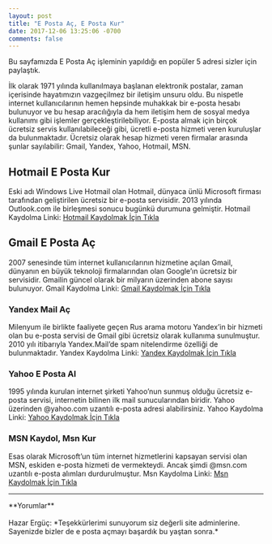 ```yaml
---
layout: post
title: "E Posta Aç, E Posta Kur"
date: 2017-12-06 13:25:06 -0700
comments: false
---
```


Bu sayfamızda E Posta Aç işleminin yapıldığı en popüler 5 adresi sizler için paylaştık.

İlk olarak 1971 yılında kullanılmaya başlanan elektronik postalar, zaman içerisinde hayatımızın vazgeçilmez bir iletişim unsuru oldu. Bu nispetle internet kullanıcılarının hemen hepsinde muhakkak bir e-posta hesabı bulunuyor ve bu hesap aracılığıyla da hem iletişim hem de sosyal medya kullanımı gibi işlemler gerçekleştirilebiliyor. E-posta almak için birçok ücretsiz servis kullanılabileceği gibi, ücretli e-posta hizmeti veren kuruluşlar da bulunmaktadır. Ücretsiz olarak hesap hizmeti veren firmalar arasında şunlar sayılabilir: Gmail, Yandex, Yahoo, Hotmail, MSN.

<h2>Hotmail E Posta Kur</h2>
Eski adı Windows Live Hotmail olan Hotmail, dünyaca ünlü Microsoft firması tarafından geliştirilen ücretsiz bir e-posta servisidir. 2013 yılında Outlook.com ile birleşmesi sonucu bugünkü durumuna gelmiştir.
Hotmail Kaydolma Linki: <a href="http://www.epostakur.site/hotmail-kaydol-hotmail-ac-hotmail-al">Hotmail Kaydolmak İçin Tıkla</a>

<h2>Gmail E Posta Aç</h2>
2007 senesinde tüm internet kullanıcılarının hizmetine açılan Gmail, dünyanın en büyük teknoloji firmalarından olan Google’ın ücretsiz bir servisidir. Gmailin güncel olarak bir milyarın üzerinden abone sayısı bulunuyor.
Gmail Kaydolma Linki: <a href="http://www.epostakur.site/gmail-kaydol-gmail-e-posta-ac">Gmail Kaydolmak İçin Tıkla</a>

<h3>Yandex Mail Aç</h3>
Milenyum ile birlikte faaliyete geçen Rus arama motoru Yandex’in bir hizmeti olan bu e-posta servisi de Gmail gibi ücretsiz olarak kullanıma sunulmuştur. 2010 yılı itibarıyla Yandex.Mail’de spam nitelendirme özelliği de bulunmaktadır.
Yandex Kaydolma Linki: <a href="http://www.epostakur.site/yandex-e-posta-ac">Yandex Kaydolmak İçin Tıkla</a>

<h3>Yahoo E Posta Al</h3>
1995 yılında kurulan internet şirketi Yahoo’nun sunmuş olduğu ücretsiz e-posta servisi, internetin bilinen ilk mail sunucularından biridir. Yahoo üzerinden @yahoo.com uzantılı e-posta adresi alabilirsiniz.
Yahoo Kaydolma Linki: <a href="http://www.epostakur.site/yahoo-e-posta-ac">Yahoo Kaydolmak İçin Tıkla</a>

<h3>MSN Kaydol, Msn Kur</h3>
Esas olarak Microsoft’un tüm internet hizmetlerini kapsayan servisi olan MSN, eskiden e-posta hizmeti de vermekteydi. Ancak şimdi @msn.com uzantılı e-posta alımları durdurulmuştur.
Msn Kaydolma Linki: <a href="http://www.epostakur.site/msn-kaydol-msn-ac-msn-kur">Msn Kaydolmak İçin Tıkla</a>
 
<hr>
**Yorumlar**<br/><br/>
Hazar Ergüç: *Teşekkürlerimi sunuyorum siz değerli site adminlerine. Sayenizde bizler de e posta açmayı başardık bu yaştan sonra.*

